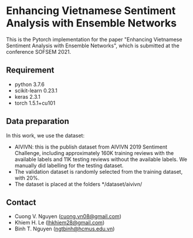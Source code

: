 # Enhancing Vietnamese Sentiment Analysis with Ensemble Networks

This is the Pytorch implementation for the paper "Enhancing Vietnamese Sentiment Analysis with Ensemble Networks", which is submitted at the conference SOFSEM 2021.

## Requirement

* python                    3.7.6     
* scikit-learn              0.23.1
* keras                     2.3.1
* torch                     1.5.1+cu101

## Data preparation

In this work, we use the dataset:
* AIVIVN: this is the publish dataset from AIVIVN 2019 Sentiment Challenge, including approximately 160K training reviews with the available labels and 11K testing reviews without the available labels. We manually did labelling for the testing dataset.
* The validation dataset is randomly selected from the training dataset, with 20%.
* The dataset is placed at the folders */dataset/aivivn/

## Contact

* Cuong V. Nguyen (cuong.vn08@gmail.com)
* Khiem H. Le (lhkhiem28@gmail.com)
* Binh T. Nguyen (ngtbinh@hcmus.edu.vn)
